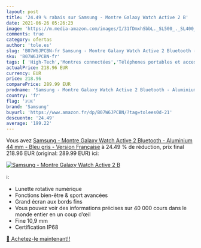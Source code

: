 ```yaml
---
layout: post
title: '24.49 % rabais sur Samsung - Montre Galaxy Watch Active 2 B'
date: 2021-06-26 05:26:23
image: 'https://m.media-amazon.com/images/I/31fDmxhSbbL._SL500_._SL400_.jpg'
comments: true
category: ofertas
author: 'tole.es'
slug: 'B07W6JPCBN-fr Samsung - Montre Galaxy Watch Active 2 Bluetooth -...'
sku: 'B07W6JPCBN-fr'
tags: [ 'High-Tech','Montres connectées','Téléphones portables et accessoires','samsung', ]
actualPrice: 218.96 EUR
currency: EUR
price: 218.96
comparePrice: 289.99 EUR
prodname: 'Samsung - Montre Galaxy Watch Active 2 Bluetooth - Aluminium 44 mm - Bleu gris - Version Française'
country: 'fr'
flag: '🇫🇷'
brand: 'Samsung'
buyurl: 'https://www.amazon.fr/dp/B07W6JPCBN/?tag=tolees0d-21'
descuento: '24.49'
average: '199.22'
---
```


Vous avez [Samsung - Montre Galaxy Watch Active 2 Bluetooth - Aluminium 44 mm - Bleu gris - Version Française](https://www.amazon.fr/dp/B07W6JPCBN/?tag=tolees0d-21)  à  24.49 % de réduction, prix final  218.96 EUR (original: 289.99 EUR) ici:

[![Samsung - Montre Galaxy Watch Active 2 B](https://m.media-amazon.com/images/I/31fDmxhSbbL._SL500_._SL400_.jpg)](https://www.amazon.fr/dp/B07W6JPCBN/?tag=tolees0d-21)

ℹ️:

- Lunette rotative numérique
- Fonctions bien-être & sport avancées
- Grand écran aux bords fins
- Vous pouvez voir des informations précises sur 40 000 cours dans le monde entier en un coup d’œil
- Fine 10,9 mm
- Certification IP68

[🛒 Achetez-le maintenant!!](https://www.amazon.fr/dp/B07W6JPCBN/?tag=tolees0d-21)
